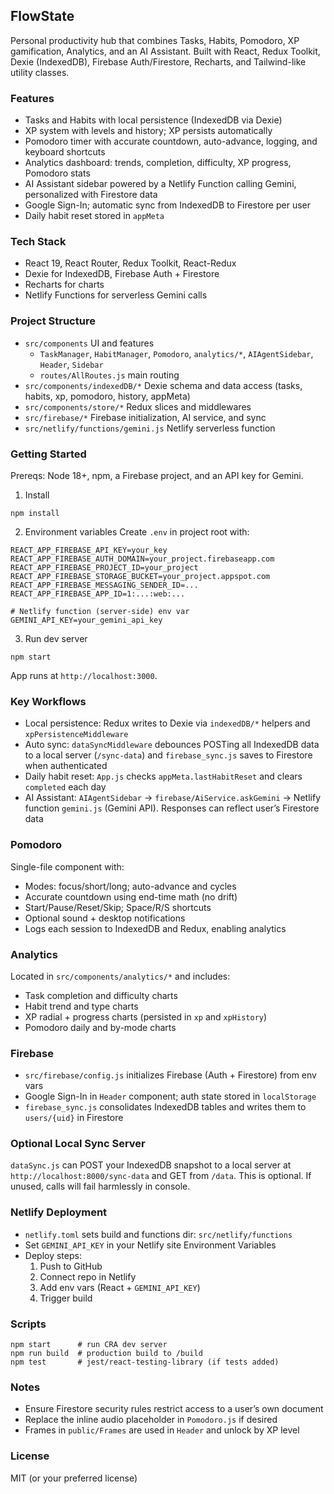 ## FlowState

Personal productivity hub that combines Tasks, Habits, Pomodoro, XP gamification, Analytics, and an AI Assistant. Built with React, Redux Toolkit, Dexie (IndexedDB), Firebase Auth/Firestore, Recharts, and Tailwind-like utility classes.

### Features
- Tasks and Habits with local persistence (IndexedDB via Dexie)
- XP system with levels and history; XP persists automatically
- Pomodoro timer with accurate countdown, auto-advance, logging, and keyboard shortcuts
- Analytics dashboard: trends, completion, difficulty, XP progress, Pomodoro stats
- AI Assistant sidebar powered by a Netlify Function calling Gemini, personalized with Firestore data
- Google Sign-In; automatic sync from IndexedDB to Firestore per user
- Daily habit reset stored in `appMeta`

### Tech Stack
- React 19, React Router, Redux Toolkit, React-Redux
- Dexie for IndexedDB, Firebase Auth + Firestore
- Recharts for charts
- Netlify Functions for serverless Gemini calls

### Project Structure
- `src/components` UI and features
  - `TaskManager`, `HabitManager`, `Pomodoro`, `analytics/*`, `AIAgentSidebar`, `Header`, `Sidebar`
  - `routes/AllRoutes.js` main routing
- `src/components/indexedDB/*` Dexie schema and data access (tasks, habits, xp, pomodoro, history, appMeta)
- `src/components/store/*` Redux slices and middlewares
- `src/firebase/*` Firebase initialization, AI service, and sync
- `src/netlify/functions/gemini.js` Netlify serverless function

### Getting Started
Prereqs: Node 18+, npm, a Firebase project, and an API key for Gemini.

1) Install
```
npm install
```

2) Environment variables
Create `.env` in project root with:
```
REACT_APP_FIREBASE_API_KEY=your_key
REACT_APP_FIREBASE_AUTH_DOMAIN=your_project.firebaseapp.com
REACT_APP_FIREBASE_PROJECT_ID=your_project
REACT_APP_FIREBASE_STORAGE_BUCKET=your_project.appspot.com
REACT_APP_FIREBASE_MESSAGING_SENDER_ID=...
REACT_APP_FIREBASE_APP_ID=1:...:web:...

# Netlify function (server-side) env var
GEMINI_API_KEY=your_gemini_api_key
```

3) Run dev server
```
npm start
```
App runs at `http://localhost:3000`.

### Key Workflows
- Local persistence: Redux writes to Dexie via `indexedDB/*` helpers and `xpPersistenceMiddleware`
- Auto sync: `dataSyncMiddleware` debounces POSTing all IndexedDB data to a local server (`/sync-data`) and `firebase_sync.js` saves to Firestore when authenticated
- Daily habit reset: `App.js` checks `appMeta.lastHabitReset` and clears `completed` each day
- AI Assistant: `AIAgentSidebar` → `firebase/AiService.askGemini` → Netlify function `gemini.js` (Gemini API). Responses can reflect user’s Firestore data

### Pomodoro
Single-file component with:
- Modes: focus/short/long; auto-advance and cycles
- Accurate countdown using end-time math (no drift)
- Start/Pause/Reset/Skip; Space/R/S shortcuts
- Optional sound + desktop notifications
- Logs each session to IndexedDB and Redux, enabling analytics

### Analytics
Located in `src/components/analytics/*` and includes:
- Task completion and difficulty charts
- Habit trend and type charts
- XP radial + progress charts (persisted in `xp` and `xpHistory`)
- Pomodoro daily and by-mode charts

### Firebase
- `src/firebase/config.js` initializes Firebase (Auth + Firestore) from env vars
- Google Sign-In in `Header` component; auth state stored in `localStorage`
- `firebase_sync.js` consolidates IndexedDB tables and writes them to `users/{uid}` in Firestore

### Optional Local Sync Server
`dataSync.js` can POST your IndexedDB snapshot to a local server at `http://localhost:8000/sync-data` and GET from `/data`. This is optional. If unused, calls will fail harmlessly in console.

### Netlify Deployment
- `netlify.toml` sets build and functions dir: `src/netlify/functions`
- Set `GEMINI_API_KEY` in your Netlify site Environment Variables
- Deploy steps:
  1. Push to GitHub
  2. Connect repo in Netlify
  3. Add env vars (React + `GEMINI_API_KEY`)
  4. Trigger build

### Scripts
```
npm start      # run CRA dev server
npm run build  # production build to /build
npm test       # jest/react-testing-library (if tests added)
```

### Notes
- Ensure Firestore security rules restrict access to a user’s own document
- Replace the inline audio placeholder in `Pomodoro.js` if desired
- Frames in `public/Frames` are used in `Header` and unlock by XP level

### License
MIT (or your preferred license)
